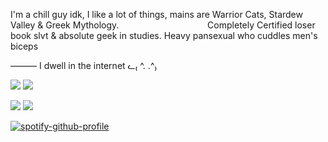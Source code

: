 I'm a chill guy idk, I like a lot of things, mains are Warrior Cats, Stardew Valley & Greek Mythology.‎ ‎‎ ‎ ‎ ‎ ‎ ‎‎ ‎ ‎ ‎ ‎ ‎  ‎ ‎ ‎ ‎ ‎ ‎ ‎ ‎ ‎  ‎ ‎ ‎ ‎ ‎ ‎ ‎ ‎ ‎ ‎ ‎ ‎ ‎ ‎ ‎ ‎ ‎ ‎ ‎ ‎ ‎ ‎ ‎ ‎ ‎ ‎ ‎ ‎ ‎ ‎ ‎ ‎ ‎ ‎ ‎ ‎ 
Completely Certified loser book slvt & absolute geek in studies. Heavy pansexual who cuddles men's biceps

——— I dwell in the internet ᓚ₍ ^. .^₎

![](https://64.media.tumblr.com/6b3d90ee5620dff40d00347e4fa7c328/8827926dd56fd31f-45/s75x75_c1/6731257a11f60f2142171a2cfbaa277f32085265.gifv) ![](https://64.media.tumblr.com/fc36d9a2b12398a06d1cf0246c85ee76/1925423831a33610-dc/s75x75_c1/576ab0ab03520e922d6904dfdeabb4c52cda7c49.gifv)


![](https://files.catbox.moe/y1mwwe.png) ![](https://files.catbox.moe/gmvin2.png)

[![spotify-github-profile](https://spotify-github-profile.kittinanx.com/api/view?uid=31xyw2ayeoyxm2juyokqwwmvhl74&cover_image=true&theme=natemoo-re&show_offline=false&background_color=121212&interchange=false&bar_color=865f5f&bar_color_cover=false)](https://github.com/kittinan/spotify-github-profile)
